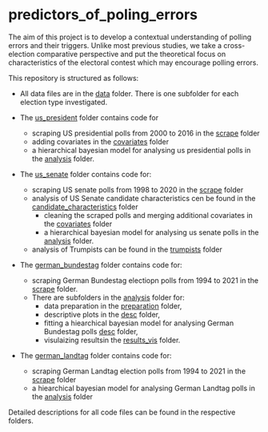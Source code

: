 # predictors_of_poling_errors
The aim of this project is to develop a contextual understanding of polling errors and their triggers. Unlike most previous studies, we take a cross-election comparative perspective and put the theoretical focus on characteristics of the electoral contest which may encourage polling errors.

This repository is structured as follows:

- All data files are in the [data](https://github.com/sina-chen/predictors_of_polling_errors/tree/master/data) folder. There is one subfolder for each election type investigated.
- The [us_president](https://github.com/sina-chen/predictors_of_polling_errors/tree/master/us_president) folder contains code for
  - scraping US presidential polls from 2000 to 2016 in the [scrape](https://github.com/sina-chen/predictors_of_polling_errors/tree/master/us_president/scrape) folder
  - adding covariates in the [covariates](https://github.com/sina-chen/predictors_of_polling_errors/tree/master/us_president/covariates) folder
  - a hierarchical bayesian model for analysing us presidential polls in the [analysis](https://github.com/SinaMaria412/predictors_of_polling_errors/tree/master/us_president/analysis) folder.

- The [us_senate](https://github.com/sina-chen/predictors_of_polling_errors/tree/master/us_senate) folder contains code for:
  - scraping US senate polls from 1998 to 2020 in the [scrape](https://github.com/SinaMaria412/predictors_of_polling_errors/tree/master/us_senate/scrape) folder
  - analysis of US Senate candidate characteristics cen be found in the [candidate_characteristics](https://github.com/sina-chen/predictors_of_polling_errors/tree/master/us_senate/candidate_characteristics) folder
    - cleaning the scraped polls and merging additional covariates in the [covariates](https://github.com/sina-chen/predictors_of_polling_errors/tree/master/us_senate/candidate_characteristics/covariates) folder
    - a hierarchical bayesian model for analysing us senate polls in the [analysis](https://github.com/sina-chen/predictors_of_polling_errors/tree/master/us_senate/analysis) folder.
  -  analysis of Trumpists can be found in the [trumpists](https://github.com/sina-chen/predictors_of_polling_errors/tree/master/us_senate/trumpists) folder

- The [german_bundestag](https://github.com/sina-chen/predictors_of_polling_errors/tree/master/german_bundestag) folder contains code for:
  - scraping German Bundestag electiopn polls from 1994 to 2021 in the [scrape](https://github.com/sina-chen/predictors_of_polling_errors/tree/master/german_bundestag/scrape) folder.
  - There are subfolders in the [analysis](https://github.com/sina-chen/predictors_of_polling_errors/tree/master/german_bundestag/analysis) folder for:
    - data preparation in the [preparation](https://github.com/sina-chen/predictors_of_polling_errors/tree/master/german_bundestag/analysis/preparation) folder,
    - descriptive plots in the [desc](https://github.com/sina-chen/predictors_of_polling_errors/tree/master/german_bundestag/analysis/desc) folder,
    - fitting a hiearchical bayesian model for analysing German Bundestag polls [desc](https://github.com/sina-chen/predictors_of_polling_errors/tree/master/german_bundestag/analysis/fit_stan) folder,
    - visulaizing resultsin the [results_vis](https://github.com/sina-chen/predictors_of_polling_errors/tree/master/german_bundestag/analysis/results_vis) folder.
    
- The [german_landtag](https://github.com/sina-chen/predictors_of_polling_errors/tree/master/german_landtag) folder contains code for:
  - scraping German Landtag election polls from 1994 to 2021 in the [scrape](https://github.com/sina-chen/predictors_of_polling_errors/tree/master/german_bundestag/scrape) folder
  - a hiearchical bayesian model for analysing German Landtag polls in the [analysis](https://github.com/sina-chen/predictors_of_polling_errors/tree/master/german_landtag/analysis) folder

  
Detailed descriptions for all code files can be found in the respective folders. 












